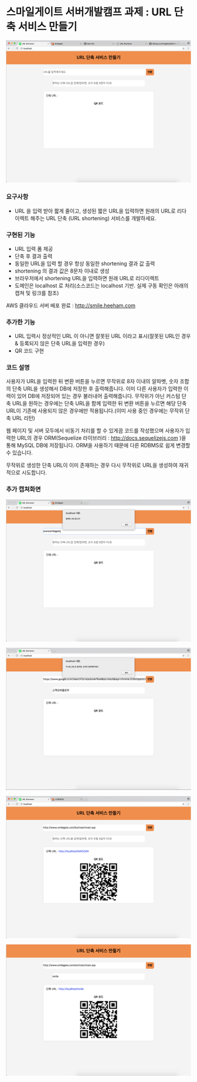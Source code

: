 # 스마일게이트 서버개발캠프 과제 : URL 단축 서비스 만들기

![main](./0.png)

### 요구사항
- URL 을 입력 받아 짧게 줄이고, 생성된 짧은 URL을 입력하면 원래의 URL로 리다이렉트 해주는 URL 단축 (URL shortening) 서비스를 개발하세요.

### 구현된 기능
- URL 입력 폼 제공
- 단축 후 결과 출력
- 동일한 URL을 입력 할 경우 항상 동일한 shortening 결과 값 출력
- shortening 의 결과 값은 8문자 이내로 생성
- 브라우저에서 shortening URL을 입력하면 원래 URL로 리다이렉트
- 도메인은 localhost 로 처리(소스코드는 localhost 기반. 실제 구동 확인은 아래의 캡쳐 및 링크를 참조)

AWS 클라우드 서버 배포 완료 : <a href="http://smile.heeham.com" target="_blank">http://smile.heeham.com</a>

### 추가한 기능
- URL 입력시 정상적인 URL 이 아니면 잘못된 URL 이라고 표시(잘못된 URL인 경우 & 등록되지 않은 단축 URL을 입력한 경우)
- QR 코드 구현

### 코드 설명
 사용자가 URL을 입력한 뒤 변환 버튼을 누르면 무작위로 8자 이내의 알파벳, 숫자 조합의 단축 URL을 생성해서 DB에 저장한 후 출력해줍니다. 이미 다른 사용자가 입력한 이력이 있어 DB에 저장되어 있는 경우 불러내어 출력해줍니다. 무작위가 아닌 커스텀 단축 URL을 원하는 경우에는 단축 URL을 함께 입력한 뒤 변환 버튼을 누르면 해당 단축 URL이 기존에 사용되지 않은 경우에만 적용됩니다.(이미 사용 중인 경우에는 무작위 단축 URL 리턴)

 웹 페이지 및 서버 모두에서 비동기 처리를 할 수 있게끔 코드를 작성했으며 사용자가 입력한 URL의 경우 ORM(Sequelize 라이브러리 : http://docs.sequelizejs.com )을 통해 MySQL DB에 저장됩니다. ORM을 사용하기 때문에 다른 RDBMS로 쉽게 변경할 수 있습니다.

무작위로 생성한 단축 URL이 이미 존재하는 경우 다시 무작위로 URL을 생성하여 재귀적으로 시도합니다.

### 추가 캡쳐화면
![error1](./1.png)

![error2](./2.png)

![default](./3.png)

![custom](./4.png)
